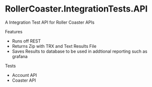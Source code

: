 # RollerCoaster.IntegrationTests.API

A Integration Test API for Roller Coaster APIs

Features
* Runs off REST
* Returns Zip with TRX and Text Results File
* Saves Results to database to be used in addtional reporting such as grafana

Tests
* Account API
* Coaster API
